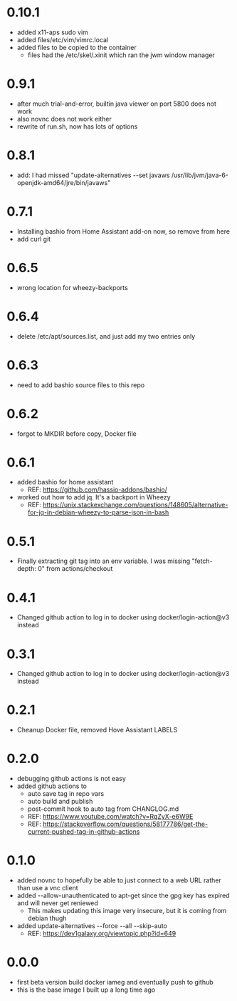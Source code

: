 
# 0.10.1
* added x11-aps sudo vim
* added files/etc/vim/vimrc.local
* added files to be copied to the container
	* files had the /etc/skel/.xinit which ran the jwm window manager

# 0.9.1
* after much trial-and-error, builtin java viewer on port 5800 does not work
* also novnc does not work either
* rewrite of run.sh, now has lots of options

# 0.8.1
* add: I had missed "update-alternatives --set javaws /usr/lib/jvm/java-6-openjdk-amd64/jre/bin/javaws"

# 0.7.1
* Installing bashio from Home Assistant add-on now, so remove from here
* add curl git

# 0.6.5
* wrong location for wheezy-backports

# 0.6.4
* delete /etc/apt/sources.list, and just add my two entries only

# 0.6.3
* need to add bashio source files to this repo

# 0.6.2
* forgot to MKDIR before copy, Docker file

# 0.6.1
* added bashio for home assistant
    * REF: https://github.com/hassio-addons/bashio/
* worked out how to add jq. It's a backport in Wheezy
    * REF: https://unix.stackexchange.com/questions/148605/alternative-for-jq-in-debian-wheezy-to-parse-json-in-bash

# 0.5.1
* Finally extracting git tag into an env variable. I was missing "fetch-depth: 0" from actions/checkout

# 0.4.1
* Changed github action to log in to docker using docker/login-action@v3 instead

# 0.3.1
* Changed github action to log in to docker using docker/login-action@v3 instead

# 0.2.1
* Cheanup Docker file, removed Hove Assistant LABELS

# 0.2.0
* debugging github actions is not easy
* added github actions to
    * auto save tag in repo vars
    * auto build and publish
    * post-commit hook to auto tag from CHANGLOG.md
    * REF: https://www.youtube.com/watch?v=RgZyX-e6W9E
    * REF: https://stackoverflow.com/questions/58177786/get-the-current-pushed-tag-in-github-actions

# 0.1.0
* added novnc to hopefully be able to just connect to a web URL rather than use a vnc client
* added --allow-unauthenticated to apt-get since the gpg key has expired and will never get reniewed
    * This makes updating this image very insecure, but it is coming from debian thugh
* added update-alternatives --force --all --skip-auto
    * REF: https://dev1galaxy.org/viewtopic.php?id=649

# 0.0.0
* first beta version build docker iameg and eventually push to github
* this is the base image I built up a long time ago
